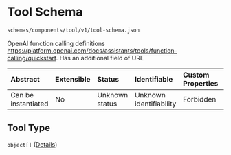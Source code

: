 # Tool Schema

```txt
schemas/components/tool/v1/tool-schema.json
```

OpenAI function calling definitions <https://platform.openai.com/docs/assistants/tools/function-calling/quickstart>. Has an additional field of URL

| Abstract            | Extensible | Status         | Identifiable            | Custom Properties | Additional Properties | Access Restrictions | Defined In                                                                                         |
| :------------------ | :--------- | :------------- | :---------------------- | :---------------- | :-------------------- | :------------------ | :------------------------------------------------------------------------------------------------- |
| Can be instantiated | No         | Unknown status | Unknown identifiability | Forbidden         | Forbidden             | none                | [tool.schema.json](../../https:/hai.ai/schemas/=./schemas/tool.schema.json "open original schema") |

## Tool Type

`object[]` ([Details](tool-items.md))
